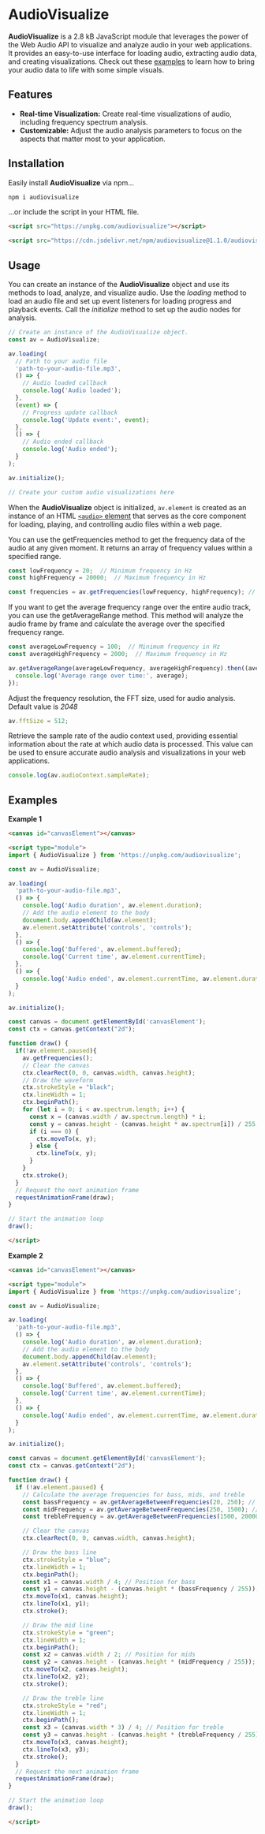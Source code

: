 # AudioVisualize

**AudioVisualize** is a 2.8 kB JavaScript module that leverages the power of the Web Audio API to visualize and analyze audio in your web applications. It provides an easy-to-use interface for loading audio, extracting audio data, and creating visualizations. Check out these [examples](#examples) to learn how to bring your audio data to life with some simple visuals.


## Features

- **Real-time Visualization:** Create real-time visualizations of audio, including frequency spectrum analysis.
- **Customizable:** Adjust the audio analysis parameters to focus on the aspects that matter most to your application.

## Installation

Easily install **AudioVisualize** via npm…

```bash
npm i audiovisualize
```

…or include the script in your HTML file.

```html
<script src="https://unpkg.com/audiovisualize"></script>
```
```html
<script src="https://cdn.jsdelivr.net/npm/audiovisualize@1.1.0/audiovisualize.min.js"></script>
```

## Usage

You can create an instance of the **AudioVisualize** object and use its methods to load, analyze, and visualize audio. Use the *loading* method to load an audio file and set up event listeners for loading progress and playback events. Call the *initialize* method to set up the audio nodes for analysis.

```javascript
// Create an instance of the AudioVisualize object.
const av = AudioVisualize;

av.loading(
  // Path to your audio file
  'path-to-your-audio-file.mp3',
  () => {
    // Audio loaded callback
    console.log('Audio loaded');
  },
  (event) => {
    // Progress update callback
    console.log('Update event:', event);
  },
  () => {
    // Audio ended callback
    console.log('Audio ended');
  }
);

av.initialize();

// Create your custom audio visualizations here
```

When the **AudioVisualize** object is initialized, `av.element` is created as an instance of an HTML [`<audio>` element](https://developer.mozilla.org/en-US/docs/Web/HTML/Element/audio) that serves as the core component for loading, playing, and controlling audio files within a web page.

You can use the getFrequencies method to get the frequency data of the audio at any given moment. It returns an array of frequency values within a specified range.

```javascript
const lowFrequency = 20;  // Minimum frequency in Hz
const highFrequency = 20000;  // Maximum frequency in Hz

const frequencies = av.getFrequencies(lowFrequency, highFrequency); // `frequencies` is an array of frequency data.
```

If you want to get the average frequency range over the entire audio track, you can use the getAverageRange method. This method will analyze the audio frame by frame and calculate the average over the specified frequency range.

```javascript
const averageLowFrequency = 100;  // Minimum frequency in Hz
const averageHighFrequency = 2000;  // Maximum frequency in Hz

av.getAverageRange(averageLowFrequency, averageHighFrequency).then((average) => {
  console.log('Average range over time:', average);
});
```

Adjust the frequency resolution, the FFT size, used for audio analysis. Default value is *2048*

```javascript
av.fftSize = 512;
```

Retrieve the sample rate of the audio context used, providing essential information about the rate at which audio data is processed. This value can be used to ensure accurate audio analysis and visualizations in your web applications.

```javascript
console.log(av.audioContext.sampleRate);
```

## Examples

**Example 1**

```html
<canvas id="canvasElement"></canvas>

<script type="module">
import { AudioVisualize } from 'https://unpkg.com/audiovisualize';

const av = AudioVisualize;

av.loading(
  'path-to-your-audio-file.mp3',
  () => {
    console.log('Audio duration', av.element.duration);
    // Add the audio element to the body
    document.body.appendChild(av.element);
    av.element.setAttribute('controls', 'controls');
  },
  () => {
    console.log('Buffered', av.element.buffered);
    console.log('Current time', av.element.currentTime);
  },
  () => {
    console.log('Audio ended', av.element.currentTime, av.element.duration);
  }
);

av.initialize();

const canvas = document.getElementById('canvasElement');
const ctx = canvas.getContext("2d");

function draw() {
  if(!av.element.paused){
    av.getFrequencies();
    // Clear the canvas
    ctx.clearRect(0, 0, canvas.width, canvas.height);
    // Draw the waveform
    ctx.strokeStyle = "black";
    ctx.lineWidth = 1;
    ctx.beginPath();
    for (let i = 0; i < av.spectrum.length; i++) {
      const x = (canvas.width / av.spectrum.length) * i;
      const y = canvas.height - (canvas.height * av.spectrum[i]) / 255;
      if (i === 0) {
        ctx.moveTo(x, y);
      } else {
        ctx.lineTo(x, y);
      }
    }
    ctx.stroke();
  }
  // Request the next animation frame
  requestAnimationFrame(draw);
}

// Start the animation loop
draw();

</script>
```

**Example 2**

```html
<canvas id="canvasElement"></canvas>

<script type="module">
import { AudioVisualize } from 'https://unpkg.com/audiovisualize';

const av = AudioVisualize;

av.loading(
  'path-to-your-audio-file.mp3',
  () => {
    console.log('Audio duration', av.element.duration);
    // Add the audio element to the body
    document.body.appendChild(av.element);
    av.element.setAttribute('controls', 'controls');
  },
  () => {
    console.log('Buffered', av.element.buffered);
    console.log('Current time', av.element.currentTime);
  },
  () => {
    console.log('Audio ended', av.element.currentTime, av.element.duration);
  }
);

av.initialize();

const canvas = document.getElementById('canvasElement');
const ctx = canvas.getContext("2d");

function draw() {
  if (!av.element.paused) {
    // Calculate the average frequencies for bass, mids, and treble
    const bassFrequency = av.getAverageBetweenFrequencies(20, 250); // Adjust the range for bass
    const midFrequency = av.getAverageBetweenFrequencies(250, 1500); // Adjust the range for mids
    const trebleFrequency = av.getAverageBetweenFrequencies(1500, 20000); // Adjust the range for treble

    // Clear the canvas
    ctx.clearRect(0, 0, canvas.width, canvas.height);

    // Draw the bass line
    ctx.strokeStyle = "blue";
    ctx.lineWidth = 1;
    ctx.beginPath();
    const x1 = canvas.width / 4; // Position for bass
    const y1 = canvas.height - (canvas.height * (bassFrequency / 255));
    ctx.moveTo(x1, canvas.height);
    ctx.lineTo(x1, y1);
    ctx.stroke();

    // Draw the mid line
    ctx.strokeStyle = "green";
    ctx.lineWidth = 1;
    ctx.beginPath();
    const x2 = canvas.width / 2; // Position for mids
    const y2 = canvas.height - (canvas.height * (midFrequency / 255));
    ctx.moveTo(x2, canvas.height);
    ctx.lineTo(x2, y2);
    ctx.stroke();

    // Draw the treble line
    ctx.strokeStyle = "red";
    ctx.lineWidth = 1;
    ctx.beginPath();
    const x3 = (canvas.width * 3) / 4; // Position for treble
    const y3 = canvas.height - (canvas.height * (trebleFrequency / 255));
    ctx.moveTo(x3, canvas.height);
    ctx.lineTo(x3, y3);
    ctx.stroke();
  }
  // Request the next animation frame
  requestAnimationFrame(draw);
}

// Start the animation loop
draw();

</script>
```
